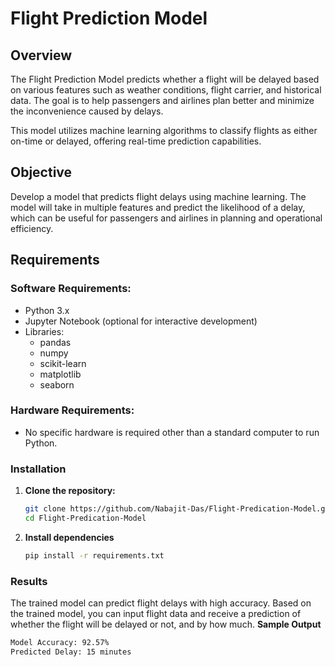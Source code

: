# Flight Prediction Model

## Overview
The Flight Prediction Model predicts whether a flight will be delayed based on various features such as weather conditions, flight carrier, and historical data. The goal is to help passengers and airlines plan better and minimize the inconvenience caused by delays.

This model utilizes machine learning algorithms to classify flights as either on-time or delayed, offering real-time prediction capabilities.

## Objective
Develop a model that predicts flight delays using machine learning. The model will take in multiple features and predict the likelihood of a delay, which can be useful for passengers and airlines in planning and operational efficiency.

## Requirements

### Software Requirements:
- Python 3.x
- Jupyter Notebook (optional for interactive development)
- Libraries:
  - pandas
  - numpy
  - scikit-learn
  - matplotlib
  - seaborn

### Hardware Requirements:
- No specific hardware is required other than a standard computer to run Python.

### Installation

1. **Clone the repository:**
   ```bash
   git clone https://github.com/Nabajit-Das/Flight-Predication-Model.git
   cd Flight-Predication-Model
2. **Install dependencies**
   ```bash
   pip install -r requirements.txt

### Results
The trained model can predict flight delays with high accuracy. Based on the trained model, you can input flight data and receive a prediction of whether the flight will be delayed or not, and by how much.
**Sample Output**
```bash
Model Accuracy: 92.57%
Predicted Delay: 15 minutes

